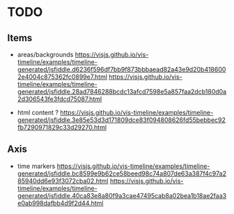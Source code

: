 # TODO

## Items

- areas/backgrounds
https://visjs.github.io/vis-timeline/examples/timeline-generated/jsfiddle.d6236f596df7bb9f873bbbaead82a43e9d20b4186002e4004c875362fc0899e7.html
https://visjs.github.io/vis-timeline/examples/timeline-generated/jsfiddle.28ad7846288bcdc13afcd7598e5a857faa2dcb180d0a2d306543fe3fdcd75087.html

- html content ?
https://visjs.github.io/vis-timeline/examples/timeline-generated/jsfiddle.3e85e53d3d171809dce83f094808626fd55bebbec92fb7290971829c33d29270.html

## Axis

- time markers
https://visjs.github.io/vis-timeline/examples/timeline-generated/jsfiddle.bc8599e9b62ce58beed98c74a807de63a387f4c97a285940dd6e93f3072cba02.html
https://visjs.github.io/vis-timeline/examples/timeline-generated/jsfiddle.40ca83e8a80f9a3cae47495cab8a02bea1b18ae2faa3e0ab998dafbb4d9f2d44.html
